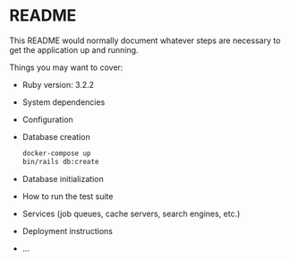 # README

This README would normally document whatever steps are necessary to get the
application up and running.

Things you may want to cover:

* Ruby version: 3.2.2

* System dependencies

* Configuration

* Database creation
  
    ```bash
    docker-compose up
    bin/rails db:create
    ```

* Database initialization

* How to run the test suite

* Services (job queues, cache servers, search engines, etc.)

* Deployment instructions

* ...

